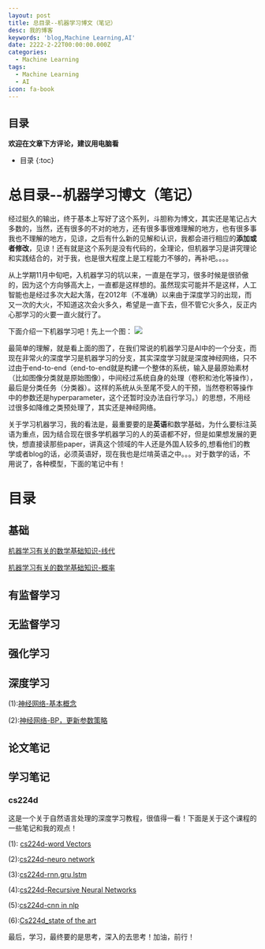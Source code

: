 ```yaml
---
layout: post
title: 总目录--机器学习博文（笔记）
desc: 我的博客
keywords: 'blog,Machine Learning,AI'
date: 2222-2-22T00:00:00.000Z
categories:
  - Machine Learning
tags:
  - Machine Learning
  - AI
icon: fa-book
---
```



## 目录
**欢迎在文章下方评论，建议用电脑看**

* 目录
{:toc}


# 总目录--机器学习博文（笔记）

经过挺久的输出，终于基本上写好了这个系列，斗胆称为博文，其实还是笔记占大多数的，当然，还有很多的不对的地方，还有很多事很难理解的地方，也有很多事我也不理解的地方，见谅，之后有什么新的见解和认识，我都会进行相应的**添加或者修改**，见谅！还有就是这个系列是没有代码的，全理论，但机器学习是讲究理论和实践结合的，对于我，也是很大程度上是工程能力不够的，再补吧。。。。



从上学期11月中旬吧，入机器学习的坑以来，一直是在学习，很多时候是很骄傲的，因为这个方向够高大上，一直都是这样想的。虽然现实可能并不是这样，人工智能也是经过多次大起大落，在2012年（不准确）以来由于深度学习的出现，而又一次的大火，不知道这次会火多久，希望是一直下去，但不管它火多久，反正内心那学习的火要一直火就行了。

下面介绍一下机器学习吧！先上一个图：
![](https://pic3.zhimg.com/v2-80aca2b9a5b8daf46ad8d9aa568a366a_b.jpg)

最简单的理解，就是看上面的图了，在我们常说的机器学习是AI中的一个分支，而现在非常火的深度学习是机器学习的分支，其实深度学习就是深度神经网络，只不过由于end-to-end（end-to-end就是构建一个整体的系统，输入是最原始素材（比如图像分类就是原始图像），中间经过系统自身的处理（卷积和池化等操作），最后是分类任务（分类器）。这样的系统从头至尾不受人的干预，当然卷积等操作中的参数还是hyperparameter，这个还暂时没办法自行学习。）的思想，不用经过很多如降维之类预处理了，其实还是神经网络。

关于学习机器学习，我的看法是，最重要要的是**英语**和数学基础，为什么要标注英语为重点，因为结合现在很多学机器学习的人的英语都不好，但是如果想发展的更快，想直接读那些paper，讲真这个领域的牛人还是外国人较多的,想看他们的教学或者blog的话，必须英语好，现在我也是烂啃英语之中。。。对于数学的话，不用说了，各种模型，下面的笔记中有！

# 目录

## 基础
[机器学习有关的数学基础知识-线代](https://yzhihao.github.io/machine%20learning/2017/02/13/%E6%9C%BA%E5%99%A8%E5%AD%A6%E4%B9%A0%E6%9C%89%E5%85%B3%E7%9A%84%E6%95%B0%E5%AD%A6%E5%9F%BA%E7%A1%80%E7%9F%A5%E8%AF%86-%E7%BA%BF%E4%BB%A3.html)

[机器学习有关的数学基础知识-概率](https://yzhihao.github.io/machine%20learning/2017/02/14/%E6%9C%BA%E5%99%A8%E5%AD%A6%E4%B9%A0%E6%9C%89%E5%85%B3%E7%9A%84%E6%95%B0%E5%AD%A6%E5%9F%BA%E7%A1%80%E7%9F%A5%E8%AF%86-%E6%A6%82%E7%8E%87.html)

## 有监督学习

## 无监督学习

## 强化学习

## 深度学习

(1):[神经网络-基本概念](https://yzhihao.github.io/2017/03/13/%E7%A5%9E%E7%BB%8F%E7%BD%91%E7%BB%9C-%E5%9F%BA%E6%9C%AC%E6%A6%82%E5%BF%B5.html)

(2):[神经网络-BP，更新参数策略](https://yzhihao.github.io/2017/03/13/%E7%A5%9E%E7%BB%8F%E7%BD%91%E7%BB%9C-BP%E5%92%8C%E5%AF%BB%E6%89%BE%E6%9C%80%E4%BC%98%E5%8C%96.html)


## 论文笔记

## 学习笔记

### cs224d

这是一个关于自然语言处理的深度学习教程，很值得一看！下面是关于这个课程的一些笔记和我的观点！

(1): [cs224d-word Vectors](https://yzhihao.github.io/machine%20learning/2017/03/15/cs224d.html)

(2):[cs224d-neuro network](https://yzhihao.github.io/machine%20learning/2017/03/16/cs224d_neuro-network.html)

(3):[cs224d-rnn,gru,lstm](https://yzhihao.github.io/machine%20learning/2017/03/17/cs224d_RNN,GRU,LSTM.html)

(4):[cs224d-Recursive Neural Networks](https://yzhihao.github.io/machine%20learning/2017/03/17/Recursive-Neural-Networks.html)

(5):[cs224d-cnn in nlp](https://yzhihao.github.io/machine%20learning/2017/03/18/cnn-in-nlp.html)

(6):[Cs224d_state of the art](https://yzhihao.github.io/2017/03/19/cs224d_state-of-the-art.html)


最后，学习，最终要的是思考，深入的去思考！加油，前行！

  <!-- 多说评论框 start -->
  <div class="ds-thread" data-thread-key="201702221" data-title="AI_note" data-url=""></div>
<!-- 多说评论框 end -->
<!-- 多说公共JS代码 start (一个网页只需插入一次) -->
<script type="text/javascript">
var duoshuoQuery = {short_name:"yzhhome"};
  (function() {
    var ds = document.createElement('script');
    ds.type = 'text/javascript';ds.async = true;
    ds.src = (document.location.protocol == 'https:' ? 'https:' : 'http:') + '//static.duoshuo.com/embed.js';
    ds.charset = 'UTF-8';
    (document.getElementsByTagName('head')[0] 
     || document.getElementsByTagName('body')[0]).appendChild(ds);
  })();
  </script>
<!-- 多说公共JS代码 end -->



